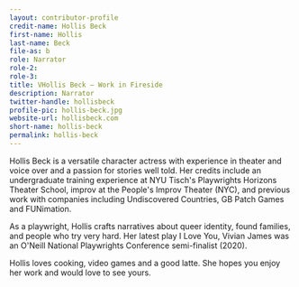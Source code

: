 ```yaml
---
layout: contributor-profile
credit-name: Hollis Beck
first-name: Hollis
last-name: Beck
file-as: b
role: Narrator
role-2:
role-3:
title: VHollis Beck — Work in Fireside
description: Narrator
twitter-handle: hollisbeck
profile-pic: hollis-beck.jpg
website-url: hollisbeck.com
short-name: hollis-beck
permalink: hollis-beck
---
```

Hollis Beck is a versatile character actress with experience in theater and voice over and a passion for stories well told. Her credits include an undergraduate training experience at NYU Tisch's Playwrights Horizons Theater School, improv at the People's Improv Theater (NYC), and previous work with companies including Undiscovered Countries, GB Patch Games and FUNimation.

As a playwright, Hollis crafts narratives about queer identity, found families, and people who try very hard. Her latest play I Love You, Vivian James was an O'Neill National Playwrights Conference semi-finalist (2020).

Hollis loves cooking, video games and a good latte. She hopes you enjoy her work and would love to see yours.

